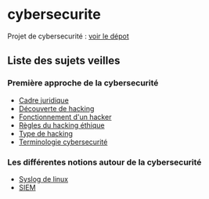 ﻿# cybersecurite

Projet de cybersecurité : <a href="https://github.com/Darylabrador/cybersecurite_projets"> voir le dépot </a>

## Liste des sujets veilles


### Première approche de la cybersecurité

- <a href="https://github.com/Darylabrador/cybersecurite/blob/main/cadre_juridique.md"> Cadre juridique </a>
- <a href="https://github.com/Darylabrador/cybersecurite/blob/main/decouvert_hacking.md"> Découverte de hacking</a>
- <a href="https://github.com/Darylabrador/cybersecurite/blob/main/fonctionnement_hacker.md"> Fonctionnement d'un hacker </a>
- <a href="https://github.com/Darylabrador/cybersecurite/blob/main/regles_hacking_ethique.md"> Règles du hacking éthique </a>
- <a href="https://github.com/Darylabrador/cybersecurite/blob/main/types_hacking.md"> Type de hacking </a>
- <a href="https://github.com/Darylabrador/cybersecurite/blob/main/terminologie_cybersecurite.md"> Terminologie cybersecurité </a>


### Les différentes notions autour de la cybersecurité 

- <a href="https://github.com/Darylabrador/cybersecurite/blob/main/syslog.md"> Syslog de linux </a>
- <a href="https://github.com/Darylabrador/cybersecurite/blob/main/siem.md"> SIEM </a>
